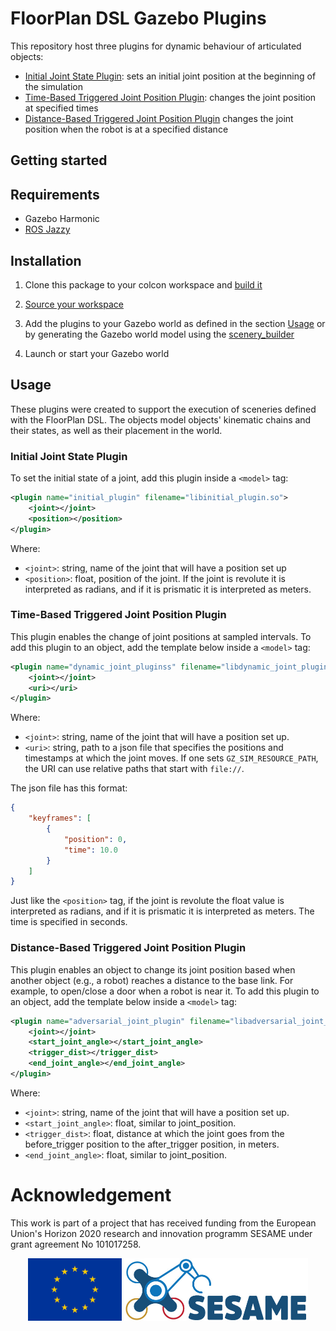 # FloorPlan DSL Gazebo Plugins

This repository host three plugins for dynamic behaviour of articulated objects:
* [Initial Joint State Plugin](#initial-joint-state-plugin): sets an initial joint position at the beginning of the simulation
* [Time-Based Triggered Joint Position Plugin](#time-based-triggered-joint-position-plugin): changes the joint position at specified times
* [Distance-Based Triggered Joint Position Plugin](#distance-based-triggered-joint-position-plugin) changes the joint position when the robot is at a specified distance 

## Getting started

## Requirements

- Gazebo Harmonic
- [ROS Jazzy](https://docs.ros.org/en/jazzy/Installation.html)

## Installation

1. Clone this package to your colcon workspace and [build it](https://docs.ros.org/en/jazzy/Tutorials/Beginner-Client-Libraries/Colcon-Tutorial.html#build-the-workspace)

2. [Source your workspace](https://docs.ros.org/en/jazzy/Tutorials/Beginner-Client-Libraries/Colcon-Tutorial.html#build-the-workspace)

3. Add the plugins to your Gazebo world as defined in the section [Usage](#Usage) or by generating the Gazebo world model using the [scenery_builder](https://github.com/secorolab/scenery_builder)

4. Launch or start your Gazebo world

## Usage

These plugins were created to support the execution of sceneries defined with the FloorPlan DSL.
The objects model objects' kinematic chains and their states, as well as their placement in the world.

### Initial Joint State Plugin

To set the initial state of a joint, add this plugin inside a `<model>` tag:

```xml
<plugin name="initial_plugin" filename="libinitial_plugin.so">
    <joint></joint>
    <position></position>
</plugin>
```

Where:
* `<joint>`: string, name of the joint that will have a position set up
* `<position>`: float, position of the joint. If the joint is revolute it is interpreted as radians, and if it is prismatic it is interpreted as meters. 

### Time-Based Triggered Joint Position Plugin

This plugin enables the change of joint positions at sampled intervals. 
To add this plugin to an object, add the template below inside a `<model>` tag:

```xml
<plugin name="dynamic_joint_pluginss" filename="libdynamic_joint_plugin.so">
    <joint></joint>
    <uri></uri>
</plugin>
```

Where:
* `<joint>`: string, name of the joint that will have a position set up.
* `<uri>`: string, path to a json file that specifies the positions and timestamps at which the joint moves. If one sets `GZ_SIM_RESOURCE_PATH`, the URI can use relative paths that start with `file://`.

The json file has this format:

```json
{
    "keyframes": [
        {
            "position": 0,
            "time": 10.0
        }
    ]
}
```

Just like the `<position>` tag, if the joint is revolute the float value is interpreted as radians, and if it is prismatic it is interpreted as meters. The time is specified in seconds. 

### Distance-Based Triggered Joint Position Plugin

This plugin enables an object to change its joint position based when another object (e.g., a robot) reaches a distance to the base link.
For example, to open/close a door when a robot is near it.
To add this plugin to an object, add the template below inside a `<model>` tag:

```xml
<plugin name="adversarial_joint_plugin" filename="libadversarial_joint_plugin.so">
    <joint></joint>
    <start_joint_angle></start_joint_angle>
    <trigger_dist></trigger_dist>
    <end_joint_angle></end_joint_angle>
</plugin>
```

Where:
* `<joint>`: string, name of the joint that will have a position set up.
* `<start_joint_angle>`: float, similar to joint_position.
* `<trigger_dist>`: float, distance at which the joint goes from the before_trigger position to the after_trigger position, in meters.
* `<end_joint_angle>`: float, similar to joint_position.


# Acknowledgement

This work is part of a project that has received funding from the European Union's Horizon 2020 research and innovation programm SESAME under grant agreement No 101017258.

<p align="center">
    <img src="images/EU.jpg" alt="drawing" height="100"/>
    <img src="images/SESAME.jpg" alt="drawing" height="100"/>

</p>

